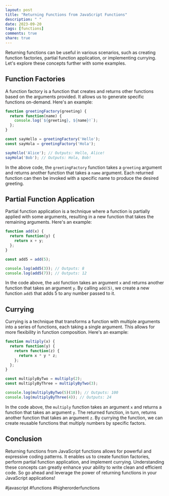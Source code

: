 ```yaml
---
layout: post
title: "Returning Functions from JavaScript Functions"
description: " "
date: 2023-09-20
tags: [functions]
comments: true
share: true
---
```


Returning functions can be useful in various scenarios, such as creating function factories, partial function application, or implementing currying. Let's explore these concepts further with some examples.

## Function Factories
A function factory is a function that creates and returns other functions based on the arguments provided. It allows us to generate specific functions on-demand. Here's an example:

```javascript
function greetingFactory(greeting) {
  return function(name) {
    console.log(`${greeting}, ${name}!`);
  };
}

const sayHello = greetingFactory('Hello');
const sayHola = greetingFactory('Hola');

sayHello('Alice'); // Outputs: Hello, Alice!
sayHola('Bob'); // Outputs: Hola, Bob!
```

In the above code, the `greetingFactory` function takes a `greeting` argument and returns another function that takes a `name` argument. Each returned function can then be invoked with a specific name to produce the desired greeting.

## Partial Function Application
Partial function application is a technique where a function is partially applied with some arguments, resulting in a new function that takes the remaining arguments. Here's an example:

```javascript
function add(x) {
  return function(y) {
    return x + y;
  };
}

const add5 = add(5);

console.log(add5(3)); // Outputs: 8
console.log(add5(7)); // Outputs: 12
```

In the code above, the `add` function takes an argument `x` and returns another function that takes an argument `y`. By calling `add(5)`, we create a new function `add5` that adds 5 to any number passed to it.

## Currying
Currying is a technique that transforms a function with multiple arguments into a series of functions, each taking a single argument. This allows for more flexibility in function composition. Here's an example:

```javascript
function multiply(x) {
  return function(y) {
    return function(z) {
      return x * y * z;
    };
  };
}

const multiplyByTwo = multiply(2);
const multiplyByThree = multiplyByTwo(3);

console.log(multiplyByTwo(5)(10)); // Outputs: 100
console.log(multiplyByThree(4)); // Outputs: 24
```

In the code above, the `multiply` function takes an argument `x` and returns a function that takes an argument `y`. The returned function, in turn, returns another function that takes an argument `z`. By currying the function, we can create reusable functions that multiply numbers by specific factors.

## Conclusion
Returning functions from JavaScript functions allows for powerful and expressive coding patterns. It enables us to create function factories, perform partial function application, and implement currying. Understanding these concepts can greatly enhance your ability to write clean and efficient code. So go ahead and leverage the power of returning functions in your JavaScript applications!

#javascript #functions #higherorderfunctions